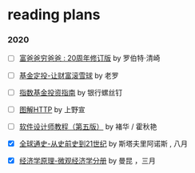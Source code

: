 # reading plans

### 2020

- [ ]  [富爸爸穷爸爸 : 20周年修订版](https://book.douban.com/subject/27153484/)  by 罗伯特·清崎
  
- [ ]  [基金定投-让财富滚雪球](https://book.douban.com/subject/30364214/)  by 老罗

- [ ]  [指数基金投资指南](https://book.douban.com/subject/27204860/)  by 银行螺丝钉

- [ ]  [图解HTTP](https://book.douban.com/subject/25863515/)  by 上野宣

- [ ]  [软件设计师教程（第五版）](https://book.douban.com/subject/30354729/)  by 褚华 / 霍秋艳

- [x]  [全球通史-从史前史到21世纪](https://book.douban.com/subject/10583099/)  by 斯塔夫里阿诺斯 , 八月

- [x]  [经济学原理-微观经济学分册](https://book.douban.com/subject/26435630/)  by 曼昆 ，三月







